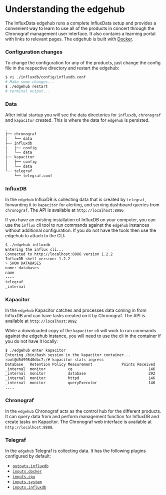 # Understanding the edgehub

The InfluxData edgehub runs a complete InfluxData setup and provides a convenient way to learn to use all of the products in concert through the Chronograf management user interface. It also contains a learning portal with links to relevant pages. The edgehub is built with [Docker](https://www.docker.com/).

### Configuration changes

To change the configuration for any of the products, just change the config file in the respective directory and restart the edgehub:

```bash
$ vi ./influxdb/config/influxdb.conf
# Make some changes...
$ ./edgehub restart
# terminal output...
```

### Data

After initial startup you will see the data directories for `influxdb`, `chronograf` and `kapacitor` created. This is where the data for `edgehub` is persisted.

```bash
.
├── chronograf
│   └── data
├── influxdb
│   ├── config
│   └── data
├── kapacitor
│   ├── config
│   └── data
└── telegraf
    └── telegraf.conf
```

### InfluxDB

In the `edgehub` InfluxDB is collecting data that is created by `telegraf`, forwarding it to `kapacitor` for alerting, and serving dashboard queries from `chronograf`. The API is available at `http://localhost:8086`

If you have an existing installation of InfluxDB on your computer, you can use the `influx` cli tool to run commands against the `edgehub` instances without additional configuration. If you do not have the tools then use the edgehub to attach to the CLI:

```bash
$ ./edgehub influxdb
Entering the influx cli...
Connected to http://localhost:8086 version 1.2.2
InfluxDB shell version: 1.2.2
> SHOW DATABASES
name: databases
name
----
telegraf
_internal
```

### Kapacitor

In the `edgehub` Kapacitor catches and processes data coming in from InfluxDB and can have tasks created on it by Chronograf. The API is available at `http://localhost:9092`

While a downloaded copy of the `kapacitor` cli will work to run commands against the edgehub instance, you will need to use the cli in the container if you do not have it locally:

```bash
$ ./edgehub enter kapacitor
Entering /bin/bash session in the kapacitor container...
root@d5d99840dbc7:/# kapacitor stats ingress
Database   Retention Policy Measurement             Points Received
_internal  monitor          cq                                  146
_internal  monitor          database                            292
_internal  monitor          httpd                               146
_internal  monitor          queryExecutor                       146
....
```

### Chronograf

In the `edgehub` Chronograf acts as the control hub for the different products. It can query data from and perform management function for InfluxDB and create tasks on Kapacitor. The Chronograf web interface is available at `http://localhost:8888`.

### Telegraf

In the `edgehub` Telegraf is collecting data. It has the following plugins configured by default:

* [`outputs.influxdb`](https://github.com/influxdata/telegraf/tree/master/plugins/outputs/influxdb)
* [`inputs.docker`](https://github.com/influxdata/telegraf/tree/master/plugins/inputs/docker)
* [`inputs.cpu`](https://github.com/influxdata/telegraf/tree/master/plugins/inputs/system)
* [`inputs.system`](https://github.com/influxdata/telegraf/tree/master/plugins/inputs/system)
* [`inputs.influxdb`](https://github.com/influxdata/telegraf/tree/master/plugins/inputs/influxdb)
